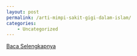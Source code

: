 ```yaml
---
layout: post
permalink: /arti-mimpi-sakit-gigi-dalam-islam/
categories:
    - Uncategorized
---
```


[Baca Selengkapnya](/04)